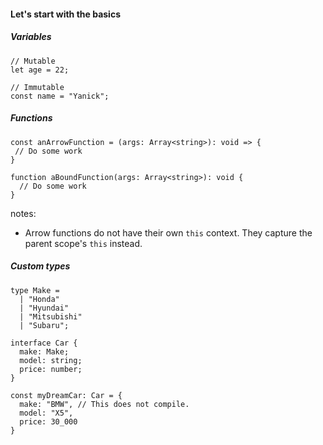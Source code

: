 #### Let's start with the basics


<!-- Section 1 -->
##### Variables

```typescript[1-2|4-5]
// Mutable
let age = 22;

// Immutable
const name = "Yanick";
```


<!-- Section 2 -->
##### Functions

```typescript[1-3|5-7]
const anArrowFunction = (args: Array<string>): void => {
 // Do some work
}

function aBoundFunction(args: Array<string>): void {
  // Do some work
}
```

notes: 

- Arrow functions do not have their own `this` context. They capture the parent scope's `this` instead.


<!-- Section 3 -->
##### Custom types

```typescript[1-5|8|13-17]
type Make =
  | "Honda"
  | "Hyundai"
  | "Mitsubishi"
  | "Subaru";

interface Car {
  make: Make;
  model: string;
  price: number;
}

const myDreamCar: Car = {
  make: "BMW", // This does not compile.
  model: "X5",
  price: 30_000
}
```